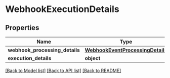 # WebhookExecutionDetails

## Properties
Name | Type | Description | Notes
------------ | ------------- | ------------- | -------------
**webhook_processing_details** | [**WebhookEventProcessingDetails**](WebhookEventProcessingDetails.md) |  | [optional] 
**execution_details** | **object** |  | [optional] 

[[Back to Model list]](../README.md#documentation-for-models) [[Back to API list]](../README.md#documentation-for-api-endpoints) [[Back to README]](../README.md)


